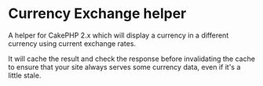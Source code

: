 # Currency Exchange helper
A helper for CakePHP 2.x which will display a currency in a different currency using current exchange rates.

It will cache the result and check the response before invalidating the cache to ensure that your site always serves some currency data, even if it's a little stale.

